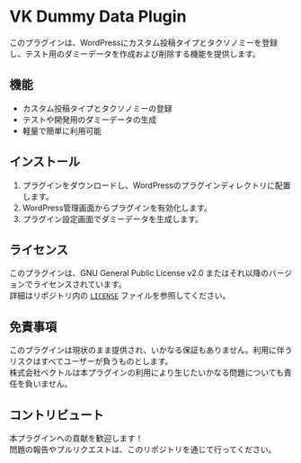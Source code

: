 # VK Dummy Data Plugin

このプラグインは、WordPressにカスタム投稿タイプとタクソノミーを登録し、テスト用のダミーデータを作成および削除する機能を提供します。

## 機能

- カスタム投稿タイプとタクソノミーの登録
- テストや開発用のダミーデータの生成
- 軽量で簡単に利用可能

## インストール

1. プラグインをダウンロードし、WordPressのプラグインディレクトリに配置します。
2. WordPress管理画面からプラグインを有効化します。
3. プラグイン設定画面でダミーデータを生成します。

## ライセンス

このプラグインは、GNU General Public License v2.0 またはそれ以降のバージョンでライセンスされています。  
詳細はリポジトリ内の [`LICENSE`](./LICENSE) ファイルを参照してください。

## 免責事項

このプラグインは現状のまま提供され、いかなる保証もありません。利用に伴うリスクはすべてユーザーが負うものとします。  
株式会社ベクトルは本プラグインの利用により生じたいかなる問題についても責任を負いません。

## コントリビュート

本プラグインへの貢献を歓迎します！  
問題の報告やプルリクエストは、このリポジトリを通じて行ってください。
